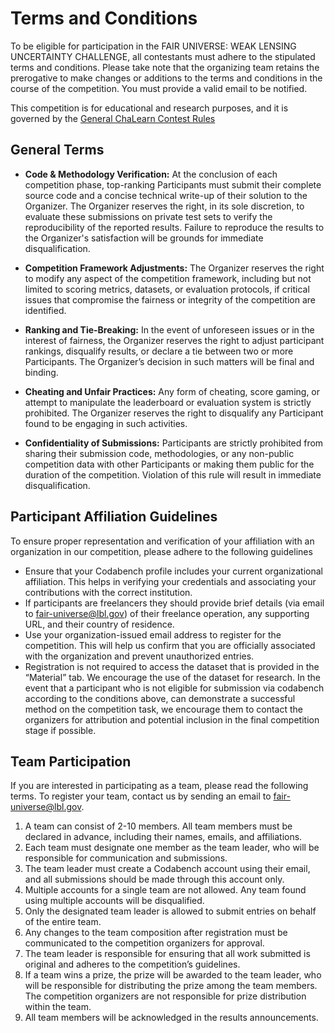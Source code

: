 # Terms and Conditions

To be eligible for participation in the FAIR UNIVERSE: WEAK LENSING UNCERTAINTY CHALLENGE, all contestants must adhere to the stipulated terms and conditions. Please take note that the organizing team retains the prerogative to make changes or additions to the terms and conditions in the course of the competition. You must provide a valid email to be notified.

This competition is for educational and research purposes, and it is governed by the [General ChaLearn Contest Rules](http://www.causality.inf.ethz.ch/GeneralChalearnContestRuleTerms.html)

## General Terms

- **Code & Methodology Verification:** At the conclusion of each competition phase, top-ranking Participants must submit their complete source code and a concise technical write-up of their solution to the Organizer. The Organizer reserves the right, in its sole discretion, to evaluate these submissions on private test sets to verify the reproducibility of the reported results. Failure to reproduce the results to the Organizer's satisfaction will be grounds for immediate disqualification.

- **Competition Framework Adjustments:** The Organizer reserves the right to modify any aspect of the competition framework, including but not limited to scoring metrics, datasets, or evaluation protocols, if critical issues that compromise the fairness or integrity of the competition are identified.

- **Ranking and Tie-Breaking:** In the event of unforeseen issues or in the interest of fairness, the Organizer reserves the right to adjust participant rankings, disqualify results, or declare a tie between two or more Participants. The Organizer’s decision in such matters will be final and binding.

- **Cheating and Unfair Practices:** Any form of cheating, score gaming, or attempt to manipulate the leaderboard or evaluation system is strictly prohibited. The Organizer reserves the right to disqualify any Participant found to be engaging in such activities.

- **Confidentiality of Submissions:** Participants are strictly prohibited from sharing their submission code, methodologies, or any non-public competition data with other Participants or making them public for the duration of the competition. Violation of this rule will result in immediate disqualification.


## Participant Affiliation Guidelines

To ensure proper representation and verification of your affiliation with an organization in our competition, please adhere to the following guidelines

- Ensure that your Codabench profile includes your current organizational affiliation. This helps in verifying your credentials and associating your contributions with the correct institution.
- If participants are freelancers they should provide brief details (via email to fair-universe@lbl.gov) of their freelance operation, any supporting URL, and their country of residence.
- Use your organization-issued email address to register for the competition. This will help us confirm that you are officially associated with the organization and prevent unauthorized entries.
- Registration is not required to access the dataset that is provided in the “Material” tab. We encourage the use of the dataset for research. In the event that a participant who is not eligible for submission via codabench according to the conditions above, can demonstrate a successful method on the competition task, we encourage them to contact the organizers for attribution and potential inclusion in the final competition stage if possible.

## Team Participation

If you are interested in participating as a team, please read the following terms. To register your team, contact us by sending an email to fair-universe@lbl.gov.

1. A team can consist of 2-10 members. All team members must be declared in advance, including their names, emails, and affiliations.
2. Each team must designate one member as the team leader, who will be responsible for communication and submissions.
3. The team leader must create a Codabench account using their email, and all submissions should be made through this account only.
4. Multiple accounts for a single team are not allowed. Any team found using multiple accounts will be disqualified.
5. Only the designated team leader is allowed to submit entries on behalf of the entire team.
6. Any changes to the team composition after registration must be communicated to the competition organizers for approval.
7. The team leader is responsible for ensuring that all work submitted is original and adheres to the competition’s guidelines.
8. If a team wins a prize, the prize will be awarded to the team leader, who will be responsible for distributing the prize among the team members. The competition organizers are not responsible for prize distribution within the team.
9. All team members will be acknowledged in the results announcements.